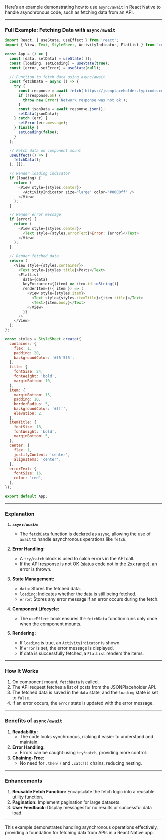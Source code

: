 Here’s an example demonstrating how to use `async/await` in React Native to handle asynchronous code, such as fetching data from an API.

---

### Full Example: Fetching Data with `async/await`

```javascript
import React, { useState, useEffect } from 'react';
import { View, Text, StyleSheet, ActivityIndicator, FlatList } from 'react-native';

const App = () => {
  const [data, setData] = useState([]);
  const [loading, setLoading] = useState(true);
  const [error, setError] = useState(null);

  // Function to fetch data using async/await
  const fetchData = async () => {
    try {
      const response = await fetch('https://jsonplaceholder.typicode.com/posts');
      if (!response.ok) {
        throw new Error('Network response was not ok');
      }
      const jsonData = await response.json();
      setData(jsonData);
    } catch (err) {
      setError(err.message);
    } finally {
      setLoading(false);
    }
  };

  // Fetch data on component mount
  useEffect(() => {
    fetchData();
  }, []);

  // Render loading indicator
  if (loading) {
    return (
      <View style={styles.center}>
        <ActivityIndicator size="large" color="#0000ff" />
      </View>
    );
  }

  // Render error message
  if (error) {
    return (
      <View style={styles.center}>
        <Text style={styles.errorText}>Error: {error}</Text>
      </View>
    );
  }

  // Render fetched data
  return (
    <View style={styles.container}>
      <Text style={styles.title}>Posts</Text>
      <FlatList
        data={data}
        keyExtractor={(item) => item.id.toString()}
        renderItem={({ item }) => (
          <View style={styles.item}>
            <Text style={styles.itemTitle}>{item.title}</Text>
            <Text>{item.body}</Text>
          </View>
        )}
      />
    </View>
  );
};

const styles = StyleSheet.create({
  container: {
    flex: 1,
    padding: 20,
    backgroundColor: '#f5f5f5',
  },
  title: {
    fontSize: 24,
    fontWeight: 'bold',
    marginBottom: 10,
  },
  item: {
    marginBottom: 15,
    padding: 10,
    borderRadius: 5,
    backgroundColor: '#fff',
    elevation: 2,
  },
  itemTitle: {
    fontSize: 18,
    fontWeight: 'bold',
    marginBottom: 5,
  },
  center: {
    flex: 1,
    justifyContent: 'center',
    alignItems: 'center',
  },
  errorText: {
    fontSize: 16,
    color: 'red',
  },
});

export default App;
```

---

### Explanation

1. **`async/await`:**
   - The `fetchData` function is declared as `async`, allowing the use of `await` to handle asynchronous operations like `fetch`.

2. **Error Handling:**
   - A `try/catch` block is used to catch errors in the API call.
   - If the API response is not OK (status code not in the 2xx range), an error is thrown.

3. **State Management:**
   - `data`: Stores the fetched data.
   - `loading`: Indicates whether the data is still being fetched.
   - `error`: Stores any error message if an error occurs during the fetch.

4. **Component Lifecycle:**
   - The `useEffect` hook ensures the `fetchData` function runs only once when the component mounts.

5. **Rendering:**
   - If `loading` is true, an `ActivityIndicator` is shown.
   - If `error` is set, the error message is displayed.
   - If data is successfully fetched, a `FlatList` renders the items.

---

### How It Works

1. On component mount, `fetchData` is called.
2. The API request fetches a list of posts from the JSONPlaceholder API.
3. The fetched data is saved in the `data` state, and the `loading` state is set to `false`.
4. If an error occurs, the `error` state is updated with the error message.

---

### Benefits of `async/await`

1. **Readability:**
   - The code looks synchronous, making it easier to understand and maintain.
2. **Error Handling:**
   - Errors can be caught using `try/catch`, providing more control.
3. **Chaining-Free:**
   - No need for `.then()` and `.catch()` chains, reducing nesting.

---

### Enhancements

1. **Reusable Fetch Function:**
   Encapsulate the fetch logic into a reusable utility function.
2. **Pagination:**
   Implement pagination for large datasets.
3. **User Feedback:**
   Display messages for no results or successful data load.

---

This example demonstrates handling asynchronous operations effectively, providing a foundation for fetching data from APIs in a React Native app.
